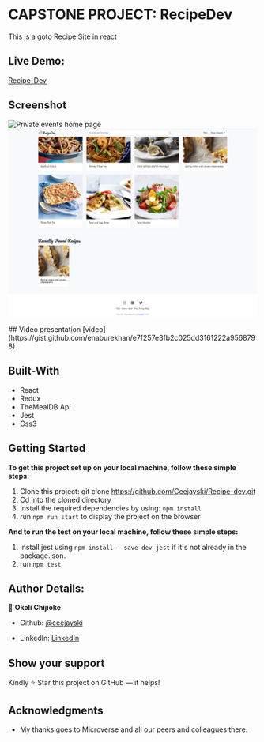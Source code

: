 # CAPSTONE PROJECT: RecipeDev
This is a goto Recipe Site in react
 
 ## Live Demo:
[Recipe-Dev](https://pedantic-yonath-25b25d.netlify.app/recipe/53052)

## Screenshot
<p float = 'left'>
    <img src="img/screenshot.png" alt="Private events home page">
    <img src="img/screenshot2.png" alt="List of attendees in event show page">
</p>
## Video presentation
[video](https://gist.github.com/enaburekhan/e7f257e3fb2c025dd3161222a9568798)

## Built-With


- React
- Redux
- TheMealDB Api
- Jest
- Css3

## Getting Started

**To get this project set up on your local machine, follow these simple steps:**

1. Clone this project: git clone https://github.com/Ceejayski/Recipe-dev.git
2. Cd into the cloned directory
3. Install the required dependencies by using: `npm install`
4. run `npm run start` to display the project on the browser

**And to run the test on your local machine, follow these simple steps:**
1. Install jest using `npm install --save-dev jest` if it's not already in the package.json. 
2. run `npm test` 


## Author Details:

👤 **Okoli Chijioke**

- Github: [@ceejayski](https://github.com/ceejayski)

- LinkedIn: [LinkedIn](https://www.linkedin.com/in/okoli-ceejay/)
## Show your support

Kindly ⭐ Star this project on GitHub — it helps!

## Acknowledgments

- My thanks goes to Microverse and all our peers and colleagues there.

